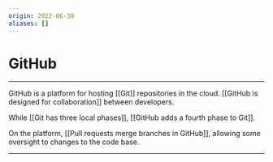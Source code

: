 ```yaml
---
origin: 2022-06-30
aliases: []
---
```

# GitHub
---
GitHub is a platform for hosting [[Git]] repositories in the cloud. [[GitHub is designed for collaboration]] between developers.

While [[Git has three local phases]], [[GitHub adds a fourth phase to Git]]. 

On the platform, [[Pull requests merge branches in GitHub]], allowing some oversight to changes to the code base.

---
